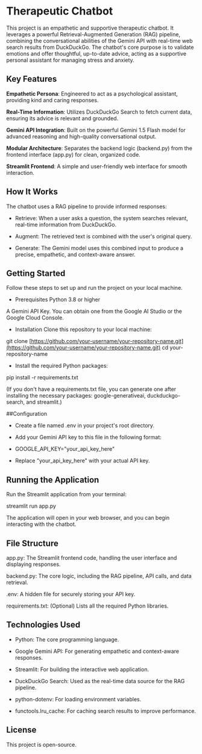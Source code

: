 # Therapeutic Chatbot

This project is an empathetic and supportive therapeutic chatbot. It leverages a powerful Retrieval-Augmented Generation (RAG) pipeline, combining the conversational abilities of the Gemini API with real-time web search results from DuckDuckGo. The chatbot's core purpose is to validate emotions and offer thoughtful, up-to-date advice, acting as a supportive personal assistant for managing stress and anxiety.

## Key Features

**Empathetic Persona**: Engineered to act as a psychological assistant, providing kind and caring responses.

**Real-Time Information**: Utilizes DuckDuckGo Search to fetch current data, ensuring its advice is relevant and grounded.

**Gemini API Integration**: Built on the powerful Gemini 1.5 Flash model for advanced reasoning and high-quality conversational output.

**Modular Architecture**: Separates the backend logic (backend.py) from the frontend interface (app.py) for clean, organized code.

**Streamlit Frontend**: A simple and user-friendly web interface for smooth interaction.
 
## How It Works

The chatbot uses a RAG pipeline to provide informed responses:

- Retrieve: When a user asks a question, the system searches relevant, real-time information from DuckDuckGo.

- Augment: The retrieved text is combined with the user's original query.

- Generate: The Gemini model uses this combined input to produce a precise, empathetic, and context-aware answer.

## Getting Started

Follow these steps to set up and run the project on your local machine.

- Prerequisites
Python 3.8 or higher

A Gemini API Key. You can obtain one from the Google AI Studio or the Google Cloud Console.

- Installation
Clone this repository to your local machine:

git clone [https://github.com/your-username/your-repository-name.git](https://github.com/your-username/your-repository-name.git)
cd your-repository-name

- Install the required Python packages:

pip install -r requirements.txt

(If you don't have a requirements.txt file, you can generate one after installing the necessary packages: google-generativeai, duckduckgo-search, and streamlit.)

##Configuration

- Create a file named .env in your project's root directory.

- Add your Gemini API key to this file in the following format:

- GOOGLE_API_KEY="your_api_key_here"

- Replace "your_api_key_here" with your actual API key.

## Running the Application
Run the Streamlit application from your terminal:

streamlit run app.py

The application will open in your web browser, and you can begin interacting with the chatbot.

## File Structure
app.py: The Streamlit frontend code, handling the user interface and displaying responses.

backend.py: The core logic, including the RAG pipeline, API calls, and data retrieval.

.env: A hidden file for securely storing your API key.

requirements.txt: (Optional) Lists all the required Python libraries.

## Technologies Used
- Python: The core programming language.

- Google Gemini API: For generating empathetic and context-aware responses.

- Streamlit: For building the interactive web application.

- DuckDuckGo Search: Used as the real-time data source for the RAG pipeline.

- python-dotenv: For loading environment variables.

- functools.lru_cache: For caching search results to improve performance.

## License
This project is open-source.
